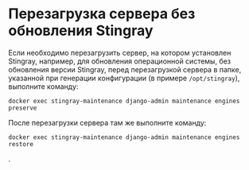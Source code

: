 # Перезагрузка сервера без обновления Stingray

Если необходимо перезагрузить сервер, на котором установлен Stingray, например, для обновления операционной системы, без обновления версии Stingray, перед перезагрузкой сервера в папке, указанной при генерации конфигурации (в примере `/opt/stingray`), выполните команду:

    docker exec stingray-maintenance django-admin maintenance engines preserve

После перезагрузки сервера там же выполните команду:

    docker exec stingray-maintenance django-admin maintenance engines restore

.